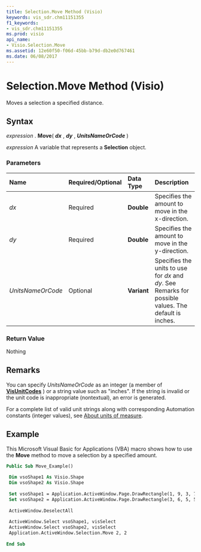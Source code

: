 ```yaml
---
title: Selection.Move Method (Visio)
keywords: vis_sdr.chm11151355
f1_keywords:
- vis_sdr.chm11151355
ms.prod: visio
api_name:
- Visio.Selection.Move
ms.assetid: 12e60f50-f06d-45bb-b79d-db2e0d767461
ms.date: 06/08/2017
---
```



# Selection.Move Method (Visio)

Moves a selection a specified distance.


## Syntax

 _expression_ . **Move**( **_dx_** , **_dy_** , **_UnitsNameOrCode_** )

 _expression_ A variable that represents a **Selection** object.


### Parameters



|**Name**|**Required/Optional**|**Data Type**|**Description**|
|:-----|:-----|:-----|:-----|
| _dx_|Required| **Double**|Specifies the amount to move in the x-direction.|
| _dy_|Required| **Double**|Specifies the amount to move in the y-direction.|
| _UnitsNameOrCode_|Optional| **Variant**|Specifies the units to use for  _dx_ and _dy_. See Remarks for possible values. The default is inches.|

### Return Value

Nothing


## Remarks

You can specify  _UnitsNameOrCode_ as an integer (a member of **[VisUnitCodes](Visio.visunitcodes.md)** ) or a string value such as "inches". If the string is invalid or the unit code is inappropriate (nontextual), an error is generated.

For a complete list of valid unit strings along with corresponding Automation constants (integer values), see [About units of measure](http://msdn.microsoft.com/library/b6140312-b8e6-0cf2-9fe0-b14e800216bf%28Office.15%29.aspx).


## Example

This Microsoft Visual Basic for Applications (VBA) macro shows how to use the  **Move** method to move a selection by a specified amount.


```vb
Public Sub Move_Example() 
 
 Dim vsoShape1 As Visio.Shape 
 Dim vsoShape2 As Visio.Shape 
 
 Set vsoShape1 = Application.ActiveWindow.Page.DrawRectangle(1, 9, 3, 7) 
 Set vsoShape2 = Application.ActiveWindow.Page.DrawRectangle(3, 6, 5, 5) 
 
 ActiveWindow.DeselectAll 
 
 ActiveWindow.Select vsoShape1, visSelect 
 ActiveWindow.Select vsoShape2, visSelect 
 Application.ActiveWindow.Selection.Move 2, 2 
 
End Sub
```


